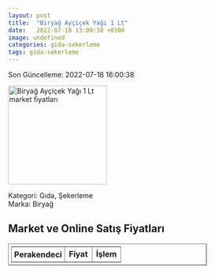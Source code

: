 ```yaml
---
layout: post
title:  "Biryağ Ayçiçek Yağı 1 Lt"
date:   2022-07-18 13:00:38 +0300
image: undefined
categories: gida-sekerleme
tags: gida-sekerleme
---
```


Son Güncelleme: 2022-07-18 16:00:38

<img src="undefined" width="200" alt="Biryağ Ayçiçek Yağı 1 Lt market fiyatları" />

Kategori: Gıda, Şekerleme
<br />
Marka: Biryağ

<h2>Market ve Online Satış Fiyatları</h2>

<table border="1" style="padding: 5px;width:80%;">
  <tr>
    <td style="padding: 5px;"><strong>Perakendeci</strong></td>
    <td><strong>Fiyat</strong></td>
    <td><strong>İşlem</strong></td>
  </tr>
  
</table>
